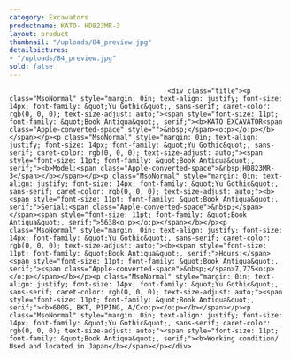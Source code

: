 ```yaml
---
category: Excavators
productname: KATO- HD823MR-3
layout: product
thumbnail: "/uploads/84_preview.jpg"
detailpictures:
- "/uploads/84_preview.jpg"
sold: false
---
```


                                            <div class="title"><p class="MsoNormal" style="margin: 0in; text-align: justify; font-size: 14px; font-family: &quot;Yu Gothic&quot;, sans-serif; caret-color: rgb(0, 0, 0); text-size-adjust: auto;"><span style="font-size: 11pt; font-family: &quot;Book Antiqua&quot;, serif;"><b>KATO EXCAVATOR<span class="Apple-converted-space" style="">&nbsp;</span><o:p></o:p></b></span></p><p class="MsoNormal" style="margin: 0in; text-align: justify; font-size: 14px; font-family: &quot;Yu Gothic&quot;, sans-serif; caret-color: rgb(0, 0, 0); text-size-adjust: auto;"><span style="font-size: 11pt; font-family: &quot;Book Antiqua&quot;, serif;"><b>Model:<span class="Apple-converted-space">&nbsp;HD823MR-3</span></b></span></p><p class="MsoNormal" style="margin: 0in; text-align: justify; font-size: 14px; font-family: &quot;Yu Gothic&quot;, sans-serif; caret-color: rgb(0, 0, 0); text-size-adjust: auto;"><b><span style="font-size: 11pt; font-family: &quot;Book Antiqua&quot;, serif;">Serial:<span class="Apple-converted-space">&nbsp;</span></span><span style="font-size: 11pt; font-family: &quot;Book Antiqua&quot;, serif;">5638<o:p></o:p></span></b></p><p class="MsoNormal" style="margin: 0in; text-align: justify; font-size: 14px; font-family: &quot;Yu Gothic&quot;, sans-serif; caret-color: rgb(0, 0, 0); text-size-adjust: auto;"><b><span style="font-size: 11pt; font-family: &quot;Book Antiqua&quot;, serif;">Hours:</span><span style="font-size: 11pt; font-family: &quot;Book Antiqua&quot;, serif;"><span class="Apple-converted-space">&nbsp;</span>7,775<o:p></o:p></span></b></p><p class="MsoNormal" style="margin: 0in; text-align: justify; font-size: 14px; font-family: &quot;Yu Gothic&quot;, sans-serif; caret-color: rgb(0, 0, 0); text-size-adjust: auto;"><span style="font-size: 11pt; font-family: &quot;Book Antiqua&quot;, serif;"><b>600G, BKT, PIPING, A/C<o:p></o:p></b></span></p><p class="MsoNormal" style="margin: 0in; text-align: justify; font-size: 14px; font-family: &quot;Yu Gothic&quot;, sans-serif; caret-color: rgb(0, 0, 0); text-size-adjust: auto;"><span style="font-size: 11pt; font-family: &quot;Book Antiqua&quot;, serif;"><b>Working condition/ Used and located in Japan</b></span></p></div>

